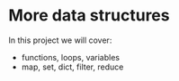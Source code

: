 # More data structures

In this project we will cover:
+ functions, loops, variables
+ map, set, dict, filter, reduce
